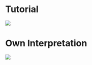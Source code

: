 # Tutorial
<img src="img/tutorial_result.png" />

# Own Interpretation
<img src="img/color_flower02.png" />